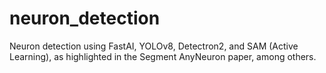 # neuron_detection
Neuron detection using FastAI, YOLOv8, Detectron2, and SAM (Active Learning), as highlighted in the Segment AnyNeuron paper, among others.
